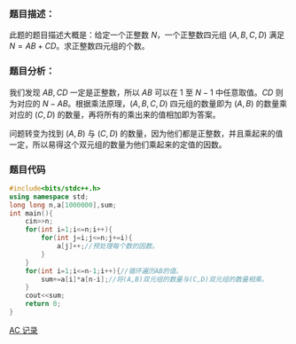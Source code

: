 ### 题目描述：
此题的题目描述大概是：给定一个正整数 $N$，一个正整数四元组 $(A,B,C,D)$ 满足 $N=AB+CD$。求正整数四元组的个数。

### 题目分析：
我们发现 $AB,CD$ 一定是正整数，所以 $AB$ 可以在 $1$ 至 $N-1$ 中任意取值。$CD$ 则为对应的 $N-AB$。根据乘法原理，$(A,B,C,D)$ 四元组的数量即为 $(A,B)$ 的数量乘对应的 $(C,D)$ 的数量，再将所有的乘出来的值相加即为答案。

问题转变为找到 $(A,B)$ 与 $(C,D)$ 的数量，因为他们都是正整数，并且乘起来的值一定，所以易得这个双元组的数量为他们乘起来的定值的因数。

### 题目代码
```cpp
#include<bits/stdc++.h>
using namespace std;
long long n,a[1000000],sum;
int main(){
	cin>>n;
	for(int i=1;i<=n;i++){
		for(int j=i;j<=n;j+=i){
			a[j]++;//预处理每个数的因数。
		}
	}
	for(int i=1;i<=n-1;i++){//循环遍历AB的值。
		sum+=a[i]*a[n-i];//将(A,B)双元组的数量与(C,D)双元组的数量相乘。
	}
	cout<<sum;
	return 0;
} 
```
[AC 记录](https://www.luogu.com.cn/record/103787286)